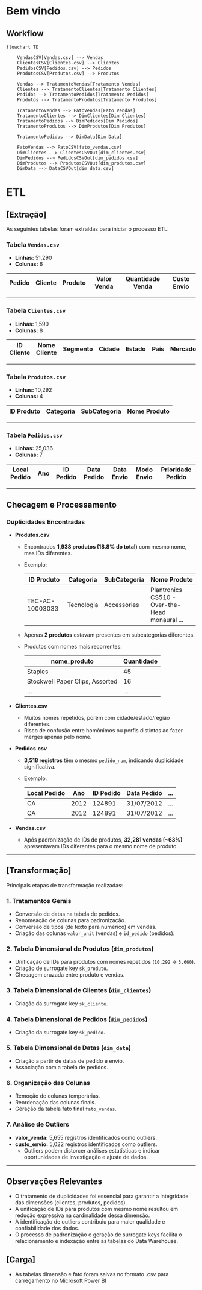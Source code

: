 # Bem vindo


## Workflow

```mermaid
flowchart TD

    VendasCSV[Vendas.csv] --> Vendas
    ClientesCSV[Clientes.csv] --> Clientes
    PedidosCSV[Pedidos.csv] --> Pedidos
    ProdutosCSV[Produtos.csv] --> Produtos

    Vendas --> TratamentoVendas[Tratamento Vendas]
    Clientes --> TratamentoClientes[Tratamento Clientes]
    Pedidos --> TratamentoPedidos[Tratamento Pedidos]
    Produtos --> TratamentoProdutos[Tratamento Produtos]

    TratamentoVendas --> FatoVendas[Fato Vendas]
    TratamentoClientes --> DimClientes[Dim Clientes]
    TratamentoPedidos --> DimPedidos[Dim Pedidos]
    TratamentoProdutos --> DimProdutos[Dim Produtos]

    TratamentoPedidos --> DimData[Dim Data]

    FatoVendas --> FatoCSV[fato_vendas.csv]
    DimClientes --> ClientesCSVOut[dim_clientes.csv]
    DimPedidos --> PedidosCSVOut[dim_pedidos.csv]
    DimProdutos --> ProdutosCSVOut[dim_produtos.csv]
    DimData --> DataCSVOut[dim_data.csv]

```


# ETL

## [Extração]

As seguintes tabelas foram extraídas para iniciar o processo ETL:

### Tabela `Vendas.csv`
- **Linhas:** 51,290
- **Colunas:** 6

| Pedido | Cliente | Produto | Valor Venda | Quantidade Venda | Custo Envio |
|--------|---------|---------|-------------|------------------|-------------|

---

### Tabela `Clientes.csv`
- **Linhas:** 1,590
- **Colunas:** 8

| ID Cliente | Nome Cliente | Segmento | Cidade | Estado | País | Mercado | Região |
|------------|--------------|----------|--------|--------|------|---------|--------|

---

### Tabela `Produtos.csv`
- **Linhas:** 10,292
- **Colunas:** 4

| ID Produto | Categoria | SubCategoria | Nome Produto |
|------------|-----------|--------------|--------------|

---

### Tabela `Pedidos.csv`
- **Linhas:** 25,036
- **Colunas:** 7

| Local Pedido | Ano | ID Pedido | Data Pedido | Data Envio | Modo Envio | Prioridade Pedido |
|--------------|-----|-----------|-------------|------------|------------|------------------|

---

## Checagem e Processamento

### Duplicidades Encontradas

- **Produtos.csv**
  - Encontrados **1,938 produtos (18.8% do total)** com mesmo nome, mas IDs diferentes.
  - Exemplo:
  
    | ID Produto         | Categoria   | SubCategoria | Nome Produto                                   |
    |--------------------|-------------|--------------|------------------------------------------------|
    | TEC-AC-10003033    | Tecnologia  | Accessories  | Plantronics CS510 - Over-the-Head monaural ... |

  - Apenas **2 produtos** estavam presentes em subcategorias diferentes.
  - Produtos com nomes mais recorrentes:
  
    | nome_produto                      | Quantidade |
    |-----------------------------------|------------|
    | Staples                           | 45         |
    | Stockwell Paper Clips, Assorted   | 16         |
    | ...                               | ...        |

- **Clientes.csv**
  - Muitos nomes repetidos, porém com cidade/estado/região diferentes.
  - Risco de confusão entre homônimos ou perfis distintos ao fazer merges apenas pelo nome.

- **Pedidos.csv**
  - **3,518 registros** têm o mesmo `pedido_num`, indicando duplicidade significativa.
  - Exemplo:

    | Local Pedido | Ano | ID Pedido | Data Pedido | ... |
    |--------------|-----|-----------|-------------|-----|
    | CA           | 2012| 124891    | 31/07/2012  | ... |
    | CA           | 2012| 124891    | 31/07/2012  | ... |

- **Vendas.csv**
  - Após padronização de IDs de produtos, **32,281 vendas (~63%)** apresentavam IDs diferentes para o mesmo nome de produto.

---

## [Transformação]

Principais etapas de transformação realizadas:

### 1. Tratamentos Gerais
- Conversão de datas na tabela de pedidos.
- Renomeação de colunas para padronização.
- Conversão de tipos (de texto para numérico) em vendas.
- Criação das colunas `valor_unit` (vendas) e `id_pedido` (pedidos).

### 2. Tabela Dimensional de Produtos (`dim_produtos`)
- Unificação de IDs para produtos com nomes repetidos (`10,292` → `3,660`).
- Criação de surrogate key `sk_produto`.
- Checagem cruzada entre produto e vendas.

### 3. Tabela Dimensional de Clientes (`dim_clientes`)
- Criação da surrogate key `sk_cliente`.

### 4. Tabela Dimensional de Pedidos (`dim_pedidos`)
- Criação da surrogate key `sk_pedido`.

### 5. Tabela Dimensional de Datas (`dim_data`)
- Criação a partir de datas de pedido e envio.
- Associação com a tabela de pedidos.

### 6. Organização das Colunas
- Remoção de colunas temporárias.
- Reordenação das colunas finais.
- Geração da tabela fato final `fato_vendas`.

### 7. Análise de Outliers
- **valor_venda:** 5,655 registros identificados como outliers.
- **custo_envio:** 5,022 registros identificados como outliers.
  - Outliers podem distorcer análises estatísticas e indicar oportunidades de investigação e ajuste de dados.

---

## Observações Relevantes

- O tratamento de duplicidades foi essencial para garantir a integridade das dimensões (clientes, produtos, pedidos).
- A unificação de IDs para produtos com mesmo nome resultou em redução expressiva na cardinalidade dessa dimensão.
- A identificação de outliers contribuiu para maior qualidade e confiabilidade dos dados.
- O processo de padronização e geração de surrogate keys facilita o relacionamento e indexação entre as tabelas do Data Warehouse.


## [Carga]

- As tabelas dimensão e fato foram salvas no formato .csv para carregamento no Microsoft Power BI